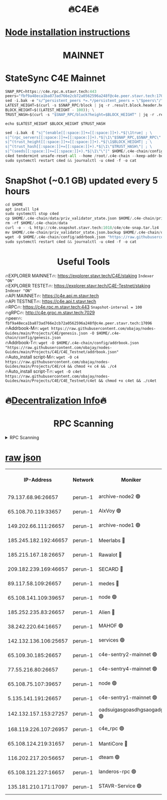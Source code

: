 <h1 align="center"> 🔥C4E🔥</h1>

[Node installation instructions](https://github.com/obajay/nodes-Guides/tree/main/Projects/C4E)
=

<h1 align="center"> MAINNET</h1>

# StateSync C4E Mainnet
```python
SNAP_RPC=https://c4e.rpc.m.stavr.tech:443
peers="fbf9a48eca1ba873ad766e2cb72a0562596a248f@c4e.peer.stavr.tech:17096"
sed -i.bak -e "s/^persistent_peers *=.*/persistent_peers = \"$peers\"/" $HOME/.c4e-chain/config/config.toml
LATEST_HEIGHT=$(curl -s $SNAP_RPC/block | jq -r .result.block.header.height); \
BLOCK_HEIGHT=$((LATEST_HEIGHT - 100)); \
TRUST_HASH=$(curl -s "$SNAP_RPC/block?height=$BLOCK_HEIGHT" | jq -r .result.block_id.hash)

echo $LATEST_HEIGHT $BLOCK_HEIGHT $TRUST_HASH

sed -i.bak -E "s|^(enable[[:space:]]+=[[:space:]]+).*$|\1true| ; \
s|^(rpc_servers[[:space:]]+=[[:space:]]+).*$|\1\"$SNAP_RPC,$SNAP_RPC\"| ; \
s|^(trust_height[[:space:]]+=[[:space:]]+).*$|\1$BLOCK_HEIGHT| ; \
s|^(trust_hash[[:space:]]+=[[:space:]]+).*$|\1\"$TRUST_HASH\"| ; \
s|^(seeds[[:space:]]+=[[:space:]]+).*$|\1\"\"|" $HOME/.c4e-chain/config/config.toml
c4ed tendermint unsafe-reset-all --home /root/.c4e-chain --keep-addr-book
sudo systemctl restart c4ed && journalctl -u c4ed -f -o cat
```
# SnapShot (~0.1 GB) updated every 5 hours
```python
cd $HOME
apt install lz4
sudo systemctl stop c4ed
cp $HOME/.c4e-chain/data/priv_validator_state.json $HOME/.c4e-chain/priv_validator_state.json.backup
rm -rf $HOME/.c4e-chain/data
curl -o - -L http://c4e.snapshot.stavr.tech:1018/c4e/c4e-snap.tar.lz4 | lz4 -c -d - | tar -x -C $HOME/.c4e-chain --strip-components 2
mv $HOME/.c4e-chain/priv_validator_state.json.backup $HOME/.c4e-chain/data/priv_validator_state.json
wget -O $HOME/.c4e-chain/config/addrbook.json "https://raw.githubusercontent.com/obajay/nodes-Guides/main/Projects/C4E/addrbook.json"
sudo systemctl restart c4ed && journalctl -u c4ed -f -o cat
```
 <h1 align="center"> Useful Tools</h1>

🔥EXPLORER MAINNET🔥:  https://explorer.stavr.tech/C4E/staking            `Indexer "ON"` \
🔥EXPLORER TESTET🔥:   https://explorer.stavr.tech/C4E-Testnet/staking     `Indexer "ON"` \
🔥API MAINNET🔥:       https://c4e.api.m.stavr.tech \
🔥API TESTNET🔥:       https://c4e.api.t.stavr.tech \
🔥RPC🔥:               https://c4e.rpc.m.stavr.tech:443                  `Snapshot-interval = 100` \
🔥gRPC🔥:              http://c4e.grpc.m.stavr.tech:7029 \
🔥peer🔥:              `fbf9a48eca1ba873ad766e2cb72a0562596a248f@c4e.peer.stavr.tech:17096` \
🔥Addrbook-M🔥:    ```wget https://raw.githubusercontent.com/obajay/nodes-Guides/main/Projects/C4E/genesis.json -O $HOME/.c4e-chain/config/genesis.json``` \
🔥Addrbook-T🔥:    ```wget -O $HOME/.c4e-chain/config/addrbook.json "https://raw.githubusercontent.com/obajay/nodes-Guides/main/Projects/C4E/C4E_Testnet/addrbook.json"``` \
🔥Auto_install script-M🔥: ```wget -O c4 https://raw.githubusercontent.com/obajay/nodes-Guides/main/Projects/C4E/c4 && chmod +x c4 && ./c4``` \
🔥Auto_install script-T🔥: ```wget -O c4et https://raw.githubusercontent.com/obajay/nodes-Guides/main/Projects/C4E/C4E_Testnet/c4et && chmod +x c4et && ./c4et```

🔥[Decentralization Info](https://github.com/obajay/StateSync-snapshots/tree/main/Projects/C4E/Decentralization)🔥
=

<h1 align="center"> RPC Scanning</h1>

<details>
<summary>RPC Scanning</summary>

<h2 align="center"> We scan nodes in real time every 4 hours. And we provide the final result of RPC endpoints.
We cannot influence the operation of these nodes in any way. </h2>


```python
If Voting Power is higher than 0 --> then the Node is a validator of the network and may be subject to attack and be a potential threat to the chain.
```
```python
We marked such validators with a red symbol
```

</details>

[raw json](https://rpc-check.c4e.stavr.tech/c4e/rpc-c4e-result.json)
=



<table><tr><th>IP-Address</th><th>Network</th><th>Moniker</th><th>Latest Block Height</th><th>Earliest Block Height</th><th>Catching Up</th><th>Tx Index</th><th>Voting Power</th><th>Scan Time</th></tr><tr><td>79.137.68.96:26657</td><td>perun-1</td><td>archive-node2 🟢</td><td>7746096</td><td>1</td><td>False</td><td>on</td><td>0</td><td>2024-03-26T04:46:02.385239852UTC</td></tr><tr><td>65.108.70.119:33657</td><td>perun-1</td><td>AlxVoy 🟢</td><td>7746332</td><td>1</td><td>False</td><td>on</td><td>0</td><td>2024-03-26T04:46:16.459934554UTC</td></tr><tr><td>149.202.66.111:26657</td><td>perun-1</td><td>archive-node1 🟢</td><td>7746335</td><td>1</td><td>False</td><td>on</td><td>0</td><td>2024-03-26T04:46:32.789636822UTC</td></tr><tr><td>185.245.182.192:46657</td><td>perun-1</td><td>Meerlabs 🔴</td><td>7746335</td><td>1051501</td><td>False</td><td>on</td><td>344615</td><td>2024-03-26T04:46:37.893215974UTC</td></tr><tr><td>185.215.167.18:26657</td><td>perun-1</td><td>Rawalot 🔴</td><td>7746337</td><td>1090501</td><td>False</td><td>on</td><td>450091</td><td>2024-03-26T04:46:48.659121933UTC</td></tr><tr><td>209.182.239.169:46657</td><td>perun-1</td><td>SECARD 🔴</td><td>7746334</td><td>2616101</td><td>False</td><td>off</td><td>749308</td><td>2024-03-26T04:46:28.143184107UTC</td></tr><tr><td>89.117.58.109:26657</td><td>perun-1</td><td>medes 🔴</td><td>7746337</td><td>2826001</td><td>False</td><td>off</td><td>891025</td><td>2024-03-26T04:46:44.287505410UTC</td></tr><tr><td>65.108.141.109:39657</td><td>perun-1</td><td>node 🟢</td><td>7746330</td><td>5303301</td><td>False</td><td>on</td><td>0</td><td>2024-03-26T04:46:04.705076353UTC</td></tr><tr><td>185.252.235.83:26657</td><td>perun-1</td><td>Alien 🔴</td><td>7746334</td><td>6502501</td><td>False</td><td>on</td><td>648215</td><td>2024-03-26T04:46:33.163427913UTC</td></tr><tr><td>38.242.220.64:16657</td><td>perun-1</td><td>MAHOF 🟢</td><td>7746334</td><td>6885501</td><td>False</td><td>on</td><td>0</td><td>2024-03-26T04:46:30.473064105UTC</td></tr><tr><td>142.132.136.106:25657</td><td>perun-1</td><td>services 🟢</td><td>7746332</td><td>7012001</td><td>False</td><td>on</td><td>0</td><td>2024-03-26T04:46:19.036096450UTC</td></tr><tr><td>65.109.30.185:26657</td><td>perun-1</td><td>c4e-sentry2-mainnet 🟢</td><td>7746335</td><td>7284001</td><td>False</td><td>on</td><td>0</td><td>2024-03-26T04:46:37.595403099UTC</td></tr><tr><td>77.55.216.80:26657</td><td>perun-1</td><td>c4e-sentry4-mainnet 🟢</td><td>7746332</td><td>7297001</td><td>False</td><td>on</td><td>0</td><td>2024-03-26T04:46:16.162817724UTC</td></tr><tr><td>65.108.75.107:39657</td><td>perun-1</td><td>node 🟢</td><td>7746332</td><td>7300001</td><td>False</td><td>on</td><td>0</td><td>2024-03-26T04:46:19.345077300UTC</td></tr><tr><td>5.135.141.191:26657</td><td>perun-1</td><td>c4e-sentry1-mainnet 🟢</td><td>7746329</td><td>7300501</td><td>False</td><td>on</td><td>0</td><td>2024-03-26T04:46:01.584028005UTC</td></tr><tr><td>142.132.157.153:27257</td><td>perun-1</td><td>oadsuigasgoasdhgsaogadg 🟢</td><td>7746329</td><td>7574001</td><td>False</td><td>on</td><td>0</td><td>2024-03-26T04:45:59.208260305UTC</td></tr><tr><td>168.119.226.107:26957</td><td>perun-1</td><td>c4e_rpc 🟢</td><td>7746331</td><td>7646331</td><td>False</td><td>on</td><td>0</td><td>2024-03-26T04:46:09.448882004UTC</td></tr><tr><td>65.108.124.219:31657</td><td>perun-1</td><td>MantiCore 🔴</td><td>7746332</td><td>7646332</td><td>False</td><td>off</td><td>730015</td><td>2024-03-26T04:46:15.840598862UTC</td></tr><tr><td>116.202.217.20:56657</td><td>perun-1</td><td>dteam 🟢</td><td>7746330</td><td>7660701</td><td>False</td><td>on</td><td>0</td><td>2024-03-26T04:46:02.083388395UTC</td></tr><tr><td>65.108.121.227:16657</td><td>perun-1</td><td>landeros-rpc 🟢</td><td>7746329</td><td>7744501</td><td>False</td><td>on</td><td>0</td><td>2024-03-26T04:46:01.871478323UTC</td></tr><tr><td>135.181.210.171:17097</td><td>perun-1</td><td>STAVR-Service 🟢</td><td>7746332</td><td>7744801</td><td>False</td><td>on</td><td>0</td><td>2024-03-26T04:46:19.633746252UTC</td></tr></table>
